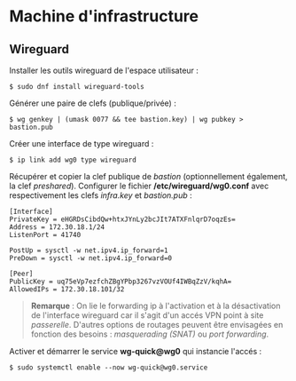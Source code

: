 # Machine d'infrastructure

## Wireguard

Installer les outils wireguard de l'espace utilisateur :
```bash,ignore
$ sudo dnf install wireguard-tools
```

Générer une paire de clefs (publique/privée) :
```bash,ignore
$ wg genkey | (umask 0077 && tee bastion.key) | wg pubkey > bastion.pub
```

Créer une interface de type wireguard :
```bash,ignore
$ ip link add wg0 type wireguard
```

Récupérer et copier la clef publique de *bastion* (optionnellement également, la clef *preshared*).
Configurer le fichier **/etc/wireguard/wg0.conf** avec respectivement les clefs *infra.key* et
*bastion.pub* :
```ini,ignore
[Interface]
PrivateKey = eHGRDsCibdQw+htxJYnLy2bcJIt7ATXFnlqrD7oqzEs=
Address = 172.30.18.1/24
ListenPort = 41740

PostUp = sysctl -w net.ipv4.ip_forward=1
PreDown = sysctl -w net.ipv4.ip_forward=0

[Peer]
PublicKey = uq75eVp7ezfchZBgYPbp3267vzVOUf4IWBqZzV/kqhA=
AllowedIPs = 172.30.18.101/32
```

> **Remarque** : On lie le forwarding ip à l'activation et à la désactivation de l'interface wireguard
  car il s'agit d'un accés VPN point à site *passerelle*. D'autres options de routages peuvent être
  envisagées en fonction des besoins : *masquerading (SNAT)* ou *port forwarding*.

Activer et démarrer le service **wg-quick@wg0** qui instancie l'accés :
```bash,ignore
$ sudo systemctl enable --now wg-quick@wg0.service
```
